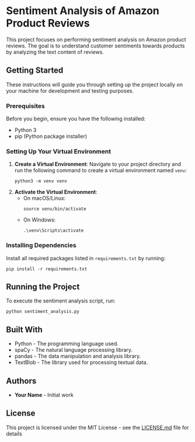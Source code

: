 
# Sentiment Analysis of Amazon Product Reviews

This project focuses on performing sentiment analysis on Amazon product reviews. The goal is to understand customer sentiments towards products by analyzing the text content of reviews.

## Getting Started

These instructions will guide you through setting up the project locally on your machine for development and testing purposes.

### Prerequisites

Before you begin, ensure you have the following installed:
- Python 3
- pip (Python package installer)

### Setting Up Your Virtual Environment

1. **Create a Virtual Environment**: Navigate to your project directory and run the following command to create a virtual environment named `venv`:
    ```
    python3 -m venv venv
    ```
2. **Activate the Virtual Environment**:
    - On macOS/Linux:
        ```
        source venv/bin/activate
        ```
    - On Windows:
        ```
        .\venv\Scripts\activate
        ```

### Installing Dependencies

Install all required packages listed in `requirements.txt` by running:
```
pip install -r requirements.txt
```

## Running the Project

To execute the sentiment analysis script, run:
```
python sentiment_analysis.py
```

## Built With

- Python - The programming language used.
- spaCy - The natural language processing library.
- pandas - The data manipulation and analysis library.
- TextBlob - The library used for processing textual data.

## Authors

- **Your Name** - Initial work

## License

This project is licensed under the MIT License - see the [LICENSE.md](LICENSE.md) file for details

